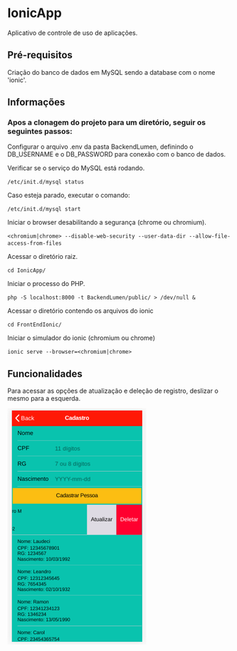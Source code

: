 # IonicApp

Aplicativo de controle de uso de aplicações.

## Pré-requisitos

Criação do banco de dados em MySQL sendo a database com o nome 'ionic'.

## Informações

### Apos a clonagem do projeto para um diretório, seguir os seguintes passos:

Configurar o arquivo .env da pasta BackendLumen, definindo o DB_USERNAME e o DB_PASSWORD para conexão com o banco de dados.

Verificar se o serviço do MySQL está rodando.

```
/etc/init.d/mysql status
```
Caso esteja parado, executar o comando:

```
/etc/init.d/mysql start
```

Iniciar o browser desabilitando a segurança (chrome ou chromium).

```
<chromium|chrome> --disable-web-security --user-data-dir --allow-file-access-from-files
```

Acessar o diretório raiz.

```
cd IonicApp/
```
Iniciar o processo do PHP.

```
php -S localhost:8000 -t BackendLumen/public/ > /dev/null &
```
Acessar o diretório contendo os arquivos do ionic

```
cd FrontEndIonic/
```
Iniciar o simulador do ionic (chromium ou chrome)

```
ionic serve --browser=<chromium|chrome>
```

## Funcionalidades

Para acessar as opções de atualização e deleção de registro, deslizar o mesmo para a esquerda.

![slide](Info/slide.png)
